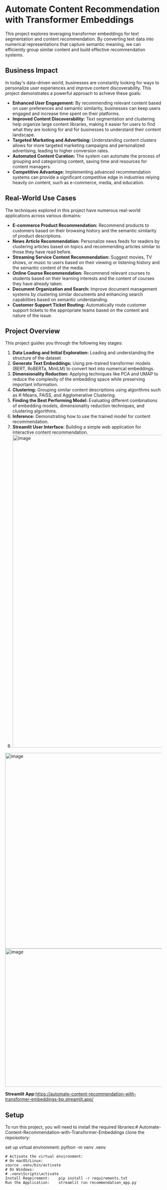# Automate Content Recommendation with Transformer Embeddings

This project explores leveraging transformer embeddings for text segmentation and content recommendation. By converting text data into numerical representations that capture semantic meaning, we can efficiently group similar content and build effective recommendation systems.

## Business Impact

In today's data-driven world, businesses are constantly looking for ways to personalize user experiences and improve content discoverability. This project demonstrates a powerful approach to achieve these goals:

* **Enhanced User Engagement:** By recommending relevant content based on user preferences and semantic similarity, businesses can keep users engaged and increase time spent on their platforms.
* **Improved Content Discoverability:** Text segmentation and clustering help organize large content libraries, making it easier for users to find what they are looking for and for businesses to understand their content landscape.
* **Targeted Marketing and Advertising:** Understanding content clusters allows for more targeted marketing campaigns and personalized advertising, leading to higher conversion rates.
* **Automated Content Curation:** The system can automate the process of grouping and categorizing content, saving time and resources for content managers.
* **Competitive Advantage:** Implementing advanced recommendation systems can provide a significant competitive edge in industries relying heavily on content, such as e-commerce, media, and education.

## Real-World Use Cases

The techniques explored in this project have numerous real-world applications across various domains:

* **E-commerce Product Recommendation:** Recommend products to customers based on their browsing history and the semantic similarity of product descriptions.
* **News Article Recommendation:** Personalize news feeds for readers by clustering articles based on topics and recommending articles similar to those they have read before.
* **Streaming Service Content Recommendation:** Suggest movies, TV shows, or music to users based on their viewing or listening history and the semantic content of the media.
* **Online Course Recommendation:** Recommend relevant courses to students based on their learning interests and the content of courses they have already taken.
* **Document Organization and Search:** Improve document management systems by clustering similar documents and enhancing search capabilities based on semantic understanding.
* **Customer Support Ticket Routing:** Automatically route customer support tickets to the appropriate teams based on the content and nature of the issue.

## Project Overview

This project guides you through the following key stages:

1.  **Data Loading and Initial Exploration:** Loading and understanding the structure of the dataset.
2.  **Generate Text Embeddings:** Using pre-trained transformer models (BERT, RoBERTa, MiniLM) to convert text into numerical embeddings.
3.  **Dimensionality Reduction:** Applying techniques like PCA and UMAP to reduce the complexity of the embedding space while preserving important information.
4.  **Clustering:** Grouping similar content descriptions using algorithms such as K-Means, FAISS, and Agglomerative Clustering.
5.  **Finding the Best Performing Model:** Evaluating different combinations of embedding models, dimensionality reduction techniques, and clustering algorithms.
6.  **Inference:** Demonstrating how to use the trained model for content recommendation.
7.  **Streamlit User Interface:** Building a simple web application for interactive content recommendation.
8. <img width="1317" height="1002" alt="image" src="https://github.com/user-attachments/assets/a4dc2aad-9dc2-4d9b-adf6-52148790b687" />
<img width="1168" height="627" alt="image" src="https://github.com/user-attachments/assets/108d5a4a-3a77-45fb-bbf8-385104717b5f" />
<img width="846" height="443" alt="image" src="https://github.com/user-attachments/assets/3422c23e-9184-4606-9789-640eb1eaa7a6" />

 **Streamlit App**:https://automate-content-recommendation-with-transformer-embeddings-bp.streamlit.app/


 

## Setup

To run this project, you will need to install the required libraries:# Automate-Content-Recommendation-with-Transformer-Embeddings
clone the repoisotory:

set up virtual environment: python -m venv .venv

    # Activate the virtual environment:
    # On macOS/Linux:
    source .venv/bin/activate
    # On Windows:
    # .venv\Scripts\activate
    Install Reqeirement:    pip install -r requirements.txt
    Run the Application:    streamlit run recommendation_app.py
